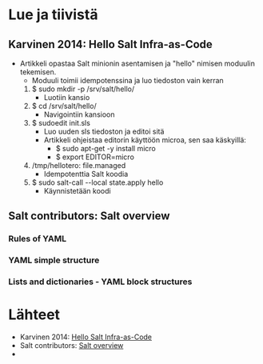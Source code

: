 # Lue ja tiivistä
## Karvinen 2014: Hello Salt Infra-as-Code
- Artikkeli opastaa Salt minionin asentamisen ja "hello" nimisen moduulin tekemisen.
  - Moduuli toimii idempotenssina ja luo tiedoston vain kerran
  1. $ sudo mkdir -p /srv/salt/hello/
     - Luotiin kansio
  2. $ cd /srv/salt/hello/
     - Navigointiin kansioon
  3. $ sudoedit init.sls
     - Luo uuden sls tiedoston ja editoi sitä
     - Artikkeli ohjeistaa editorin käyttöön microa, sen saa käskyillä:
         - $ sudo apt-get -y install micro
         - $ export EDITOR=micro
  4. /tmp/hellotero:
      file.managed
     - Idempotenttia Salt koodia
  5. $ sudo salt-call --local state.apply hello
     - Käynnistetään koodi
## Salt contributors: Salt overview
### Rules of YAML

### YAML simple structure

### Lists and dictionaries - YAML block structures

# Lähteet
- Karvinen 2014: [Hello Salt Infra-as-Code](https://terokarvinen.com/2024/hello-salt-infra-as-code/)
- Salt contributors: [Salt overview](https://docs.saltproject.io/salt/user-guide/en/latest/topics/overview.html#rules-of-yaml)
- 
